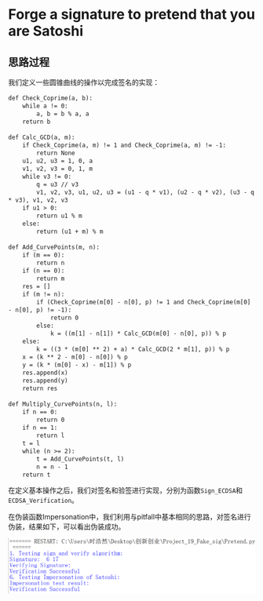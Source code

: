 # Forge a signature to pretend that you are Satoshi

## 思路过程
我们定义一些圆锥曲线的操作以完成签名的实现：
```
def Check_Coprime(a, b):
    while a != 0:
        a, b = b % a, a
    return b

def Calc_GCD(a, m):
    if Check_Coprime(a, m) != 1 and Check_Coprime(a, m) != -1:
        return None
    u1, u2, u3 = 1, 0, a
    v1, v2, v3 = 0, 1, m
    while v3 != 0:
        q = u3 // v3
        v1, v2, v3, u1, u2, u3 = (u1 - q * v1), (u2 - q * v2), (u3 - q * v3), v1, v2, v3
    if u1 > 0:
        return u1 % m
    else:
        return (u1 + m) % m

def Add_CurvePoints(m, n):
    if (m == 0):
        return n
    if (n == 0):
        return m
    res = []
    if (m != n):
        if (Check_Coprime(m[0] - n[0], p) != 1 and Check_Coprime(m[0] - n[0], p) != -1):
            return 0
        else:
            k = ((m[1] - n[1]) * Calc_GCD(m[0] - n[0], p)) % p
    else:
        k = ((3 * (m[0] ** 2) + a) * Calc_GCD(2 * m[1], p)) % p
    x = (k ** 2 - m[0] - n[0]) % p
    y = (k * (m[0] - x) - m[1]) % p
    res.append(x)
    res.append(y)
    return res

def Multiply_CurvePoints(n, l):
    if n == 0:
        return 0
    if n == 1:
        return l
    t = l
    while (n >= 2):
        t = Add_CurvePoints(t, l)
        n = n - 1
    return t
```

在定义基本操作之后，我们对签名和验签进行实现，分别为函数`Sign_ECDSA`和`ECDSA_Verification`。

在伪装函数Impersonation中，我们利用与pitfall中基本相同的思路，对签名进行伪装，结果如下，可以看出伪装成功。

![1](./result.png)